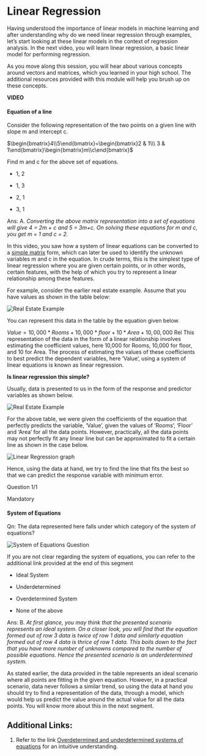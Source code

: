 # Linear Regression

Having understood the importance of linear models in machine learning and after understanding why do we need linear regression through examples, let’s start looking at these linear models in the context of regression analysis. In the next video, you will learn linear regression, a basic linear model for performing regression.

As you move along this session, you will hear about various concepts around vectors and matrices, which you learned in your high school. The additional resources provided with this module will help you brush up on these concepts.

**VIDEO**

#### Equation of a line

Consider the following representation of the two points on a given line with slope m and intercept c.

$\begin{bmatrix}4\\5\end{bmatrix}=\begin{bmatrix}2 & 1\\\ 3 & 1\end{bmatrix}\begin{bmatrix}m\\c\end{bmatrix}$


Find m and c for the above set of equations.

- 1, 2

- 1, 3

- 2, 1

- 3, 1

Ans: A. *Converting the above matrix representation into a set of equations will give 4 = 2m + c and 5 = 3m+c. On solving these equations for m and c, you get m = 1 and c = 2.*


In this video, you saw how a system of linear equations can be converted to a [simple matrix](http://numpy.org/doc/stable/reference/generated/numpy.linalg.solve.html) form, which can later be used to identify the unknown variables m and c in the equation. In crude terms, this is the simplest type of linear regression where you are given certain points, or in other words, certain features, with the help of which you try to represent a linear relationship among these features. 

For example, consider the earlier real estate example. Assume that you have values as shown in the table below:
  

![Real Estate Example](https://i.ibb.co/nRdrDsT/Real-Estate-Example.png)

You can represent this data in the table by the equation given below.

$Value = 10,000*Rooms + 10,000*floor + 10* Area + 10,00,000$
Rel
This representation of the data in the form of a linear relationship involves estimating the coefficient values, here 10,000 for Rooms, 10,000 for floor, and 10 for Area. The process of estimating the values of these coefficients to best predict the dependent variables, here ‘Value’, using a system of linear equations is known as linear regression.

**Is linear regression this simple?**

Usually, data is presented to us in the form of the response and predictor variables as shown below.

![Real Estate Example](https://i.ibb.co/nRdrDsT/Real-Estate-Example.png)

For the above table, we were given the coefficients of the equation that perfectly predicts the variable, ‘Value’, given the values of ‘Rooms’, ‘Floor’ and ‘Area’ for all the data points. However, practically, all the data points may not perfectly fit any linear line but can be approximated to fit a certain line as shown in the case below.

![Linear Regression graph](https://i.ibb.co/ry3gFQk/Linear-Regression-Graph.png)

Hence, using the data at hand, we try to find the line that fits the best so that we can predict the response variable with minimum error.

Question 1/1

Mandatory

#### System of Equations

Qn: The data represented here falls under which category of the system of equations?

![System of Equations Question](https://i.ibb.co/CVNkv0w/System-of-Equations-Question.png)

If you are not clear regarding the system of equations, you can refer to the additional link provided at the end of this segment 

- Ideal System

- Underdetermined

- Overdetermined System

- None of the above

Ans: B. *At first glance, you may think that the presented scenario represents an ideal system. On a closer look, you will find that the equation formed out of row 3 data is twice of row 1 data and similarly equation formed out of row 4 data is thrice of row 1 data. This boils down to the fact that you have more number of unknowns compared to the number of possible equations. Hence the presented scenario is an underdetermined system.*

As stated earlier, the data provided in the table represents an ideal scenario where all points are fitting in the given equation. However, in a practical scenario, data never follows a similar trend, so using the data at hand you should try to find a representation of the data, through a model, which would help us predict the value around the actual value for all the data points. You will know more about this in the next segment.

## Additional Links:

1.  Refer to the link [Overdetermined and underdetermined systems of equations](https://quickmathintuitions.org/intuition-for-overdetermined-and-underdetermined-systems-of-equations/) for an intuitive understanding.